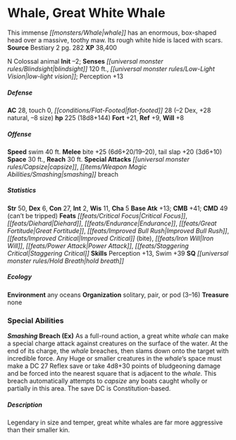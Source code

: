 ﻿---
cssclass: [monsters]
title1: Whale, Great White Whale
desc_short: This immense whale has an enormous, box-shaped head over a massive, toothy
  maw. Its rough white hide is laced with scars.
title2: Great White Whale
CR: 14
sources:
- name: Bestiary 2
  page: 282
  link: http://paizo.com/pathfinderRPG/v5748btpy8hif
XP: 38400
alignment: N
size: Colossal
type: animal
initiative:
  bonus: -2
senses:
  blindsight: 120
  low-light vision: true
AC:
  AC: 28
  touch: 0
  flat_footed: 28
  components:
    dex: -2
    natural: 28
    size: -8
HP:
  HP: 225
  long: 18d8+144
saves:
  fort: 21
  ref: 9
  will: 8
speeds:
  swim: 40
attacks:
  melee:
  - - text: bite +25 (6d6+20/19-20)
      entries:
      - - damage: 6d6+20
          crit_range: 19-20
      attack: bite
      bonus:
      - 25
    - text: tail slap +20 (3d6+10)
      entries:
      - - damage: 3d6+10
      attack: tail slap
      bonus:
      - 20
  special:
  - capsize
  - smashing breach
space: 30
reach: 30
ability_scores:
  STR: 50
  DEX: 6
  CON: 27
  INT: 2
  WIS: 11
  CHA: 5
BAB: 13
CMB: 41
CMD: 49
CMD_other: can't be tripped
feats:
- name: Critical Focus
- name: Diehard
- name: Endurance
- name: Great Fortitude
- name: Improved Bull Rush
- name: Improved Critical (bite)
- name: Iron Will
- name: Power Attack
- name: Staggering Critical
skills:
  Perception: 13
  Swim: 39
special_qualities:
- hold breath
ecology:
  environment: any oceans
  organization: solitary, pair, or pod (3-16)
  treasure_type: none
special_abilities:
  Smashing Breach (Ex): As a full-round action, a great white whale can make a special
    charge attack against creatures on the surface of the water. At the end of its
    charge, the whale breaches, then slams down onto the target with incredible force.
    Any Huge or smaller creatures in the whale's space must make a DC 27 Reflex save
    or take 4d8+30 points of bludgeoning damage and be forced into the nearest square
    that is adjacent to the whale. This breach automatically attempts to capsize any
    boats caught wholly or partially in this area. The save DC is Constitution-based.
desc_long: Legendary in size and temper, great white whales are far more aggressive
  than their smaller kin.

---

# Whale, Great White Whale
This immense _[[monsters/Whale|whale]]_ has an enormous, box-shaped head over a massive, toothy maw. Its rough white hide is laced with scars.
**Source** Bestiary 2 pg. 282
**XP** 38,400

N Colossal animal
**Init** –2; **Senses** _[[universal monster rules/Blindsight|blindsight]]_ 120 ft., _[[universal monster rules/Low-Light Vision|low-light vision]]_; Perception +13

##### Defense

**AC** 28, touch 0, _[[conditions/Flat-Footed|flat-footed]]_ 28 (–2 Dex, +28 natural, –8 size)
**hp** 225 (18d8+144)
**Fort** +21, **Ref** +9, **Will** +8

##### Offense
**Speed** swim 40 ft.
**Melee** bite +25 (6d6+20/19–20), tail slap +20 (3d6+10)
**Space** 30 ft., **Reach** 30 ft.
**Special Attacks** _[[universal monster rules/Capsize|capsize]]_, _[[items/Weapon Magic Abilities/Smashing|smashing]]_ breach

##### Statistics
**Str** 50, **Dex** 6, **Con** 27, **Int** 2, **Wis** 11, **Cha** 5
**Base Atk** +13; **CMB** +41; **CMD** 49 (can’t be tripped)
**Feats** _[[feats/Critical Focus|Critical Focus]]_, _[[feats/Diehard|Diehard]]_, _[[feats/Endurance|Endurance]]_, _[[feats/Great Fortitude|Great Fortitude]]_, _[[feats/Improved Bull Rush|Improved Bull Rush]]_, _[[feats/Improved Critical|Improved Critical]]_ (bite), _[[feats/Iron Will|Iron Will]]_, _[[feats/Power Attack|Power Attack]]_, _[[feats/Staggering Critical|Staggering Critical]]_
**Skills** Perception +13, Swim +39
**SQ** _[[universal monster rules/Hold Breath|hold breath]]_

##### Ecology

**Environment** any oceans
**Organization** solitary, pair, or pod (3–16)
**Treasure** none

### Special Abilities
**_Smashing_ Breach (Ex)** As a full-round action, a great white _whale_ can make a special charge attack against creatures on the surface of the water. At the end of its charge, the _whale_ breaches, then slams down onto the target with incredible force. Any Huge or smaller creatures in the _whale_’s space must make a DC 27 Reflex save or take 4d8+30 points of bludgeoning damage and be forced into the nearest square that is adjacent to the _whale_. This breach automatically attempts to _capsize_ any boats caught wholly or partially in this area. The save DC is Constitution-based.

##### Description

Legendary in size and temper, great white whales are far more aggressive than their smaller kin.